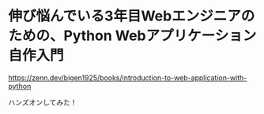 # 伸び悩んでいる3年目Webエンジニアのための、Python Webアプリケーション自作入門
https://zenn.dev/bigen1925/books/introduction-to-web-application-with-python

ハンズオンしてみた！
